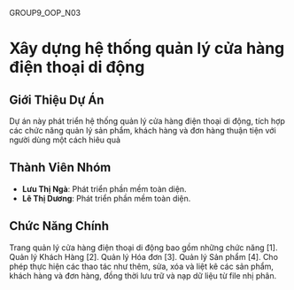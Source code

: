 GROUP9_OOP_N03 
#  Xây dựng hệ thống quản lý cửa hàng điện thoại di động

## Giới Thiệu Dự Án
Dự án này phát triển hệ thống quản lý cửa hàng điện thoại di động, tích hợp các chức năng quản lý sản phẩm, khách hàng và đơn hàng thuận tiện với người dùng một cách hiêu quả
## Thành Viên Nhóm
- **Lưu Thị Ngà**: Phát triển phần mềm toàn diện.
- **Lê Thị Dương**: Phát triển phần mềm toàn diện.

## Chức Năng Chính
Trang quản lý cửa hàng điện thoại di động bao gồm những chức năng
[1]. Quản lý Khách Hàng
[2]. Quản lý Hóa đơn
[3]. Quản lý Sản phẩm
[4]. Cho phép thực hiện các thao tác như thêm, sửa, xóa và liệt kê các sản phẩm, khách hàng và đơn hàng, đồng thời lưu trữ và nạp dữ liệu từ file nhị phân.
